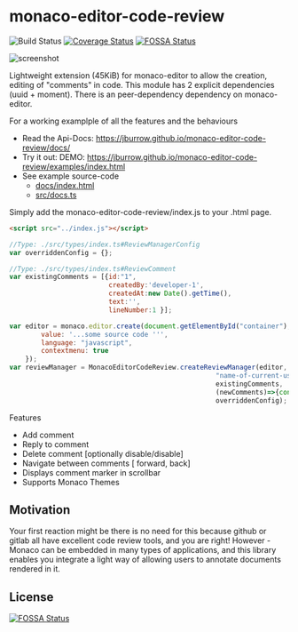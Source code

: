 # monaco-editor-code-review

![Build Status](https://github.com/jburrow/monaco-editor-code-review/actions/workflows/node.js.yml/badge.svg) [![Coverage Status](https://coveralls.io/repos/github/jburrow/monaco-editor-code-review/badge.svg?branch=master)](https://coveralls.io/github/jburrow/monaco-editor-code-review?branch=master) [![FOSSA Status](https://app.fossa.io/api/projects/git%2Bgithub.com%2Fjburrow%2Fmonaco-editor-code-review.svg?type=shield)](https://app.fossa.io/projects/git%2Bgithub.com%2Fjburrow%2Fmonaco-editor-code-review?ref=badge_shield)

![screenshot](https://github.com/jburrow/monaco-editor-code-review/blob/master/examples/screenshot.png?raw=true)

Lightweight extension (45KiB) for monaco-editor to allow the creation, editing of "comments" in code.
This module has 2 explicit dependencies (uuid + moment). There is an peer-dependency dependency on monaco-editor.

For a working examplple of all the features and the behaviours

- Read the Api-Docs: https://jburrow.github.io/monaco-editor-code-review/docs/
- Try it out: DEMO: https://jburrow.github.io/monaco-editor-code-review/examples/index.html
- See example source-code
  - [docs/index.html](examples/index.html)
  - [src/docs.ts](src/docs.ts)

Simply add the monaco-editor-code-review/index.js to your .html page.

```html
<script src="../index.js"></script>
```

```javascript
//Type: ./src/types/index.ts#ReviewManagerConfig
var overriddenConfig = {};

//Type: ./src/types/index.ts#ReviewComment
var existingComments = [{id:"1",
                         createdBy:'developer-1',
                         createdAt:new Date().getTime(),
                         text:'',
                         lineNumber:1 }];

var editor = monaco.editor.create(document.getElementById("container"), {
        value: '...some source code ''',
        language: "javascript",
        contextmenu: true
    });
var reviewManager = MonacoEditorCodeReview.createReviewManager(editor,
                                                    "name-of-current-user",
                                                    existingComments,
                                                    (newComments)=>{console.info("** new comments **", newComments);},
                                                    overriddenConfig);
```

Features

- Add comment
- Reply to comment
- Delete comment [optionally disable/disable]
- Navigate between comments [ forward, back]
- Displays comment marker in scrollbar
- Supports Monaco Themes

## Motivation

Your first reaction might be there is no need for this because github or gitlab all have excellent code
review tools, and you are right! However - Monaco can be embedded in many types of applications, and this
library enables you integrate a light way of allowing users to annotate documents rendered in it.

## License

[![FOSSA Status](https://app.fossa.io/api/projects/git%2Bgithub.com%2Fjburrow%2Fmonaco-editor-code-review.svg?type=large)](https://app.fossa.io/projects/git%2Bgithub.com%2Fjburrow%2Fmonaco-editor-code-review?ref=badge_large)

